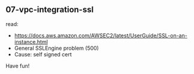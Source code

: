## 07-vpc-integration-ssl
read: 
- https://docs.aws.amazon.com/AWSEC2/latest/UserGuide/SSL-on-an-instance.html
- General SSLEngine problem (500)
- Cause: self signed cert

Have fun!